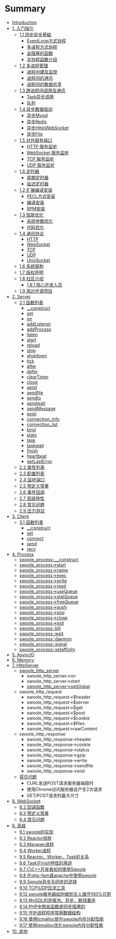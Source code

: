 # Summary

* [Introduction](README.md)
* [1. 入门指引](Tutorial/guide.md)
    * [1.1 同步异步基础](Tutorial/SyncAsync.md)
        * [EventLoop方式协程](Tutorial/SyncAsync/Evenloop.md)
        * [多进程方式协程](Tutorial/SyncAsync/CoroutineProcess.md)
        * [会阻塞的函数](Tutorial/SyncAsync/CoroutineBlockFunction.md)
        * [半协程函数介绍](Tutorial/SyncAsync/CoroutineHalf.md)
    * [1.2 多进程管理](Tutorial/MultiProcess/ProcessManage.md)
        * [进程创建及监控](Tutorial/MultiProcess/ProcessCreateMonitor.md)
        * [进程间的通讯](Tutorial/MultiProcess/ProcessCommunicate.md)
        * [进程间的数据共享](Tutorial/MultiProcess/ProcessDataShare.md)
    * [1.3 跨进程间调用及通讯](Tutorial/RemoteProcessComm.md)
        * [Task异步调用](Tutorial/TaskComm.md)
        * [队列](Tutorial/Queue.md)
    * [1.4 异步数据驱动](Tutorial/AsyncDriver.md)
        * [异步Mysql](Tutorial/AsyncDriver/AsyncMysql.md)
        * [异步Redis](Tutorial/AsyncDriver/AsyncRedis.md)
        * [异步Http\WebSocket](Tutorial/AsyncDriver/AsyncWeb.md)
        * [异步File](Tutorial/AsyncDriver/AsyncIO.md)
    * [1.5 对外服务端口](Tutorial/ListenerServer.md)
        * [HTTP 服务监听](Tutorial/Listener/ListenServerHttp.md)
        * [WebSocket 服务监听](Tutorial/Listener/ListenServerWebSocket.md)
        * [TCP 服务监听](Tutorial/Listener/ListenServerTCP.md)
        * [UDP 服务监听](Tutorial/Listener/ListenServerUDP.md)
    * [1.6 定时器](Tutorial/Timer.md)
        * [周期定时器](Tutorial/Timer/TimerCycle.md)
        * [延迟定时器](Tutorial/Timer/TimerDelay.md)
    * [1.2 扩展编译安装](Tutorial/CompileInstall.md)
        * [PECL方式安装](Tutorial/CompileInstall/InstallPecl.md)
        * [编译安装](Tutorial/CompileInstall/InstallCompile.md)
        * [RPM安装](Tutorial/CompileInstall/InstallRPM.md)
    * [1.3 性能优化](Tutorial/OptimizeParam.md)
        * [系统参数优化](Tutorial/Optimize/OptimizeLinux.md)
        * [代码优化](Tutorial/Optimize/OptimzeCode.md)
    * [1.4 通讯协议](Tutorial/ProtocolDesign.md)
        * [HTTP](Tutorial/Protocol/ProtocolHTTP.md)
        * [WebSocket](Tutorial/Protocol/ProtocolWebSocket.md)
        * [TCP](Tutorial/Protocol/ProtocolTCP.md)
        * [UDP](Tutorial/Protocol/ProtocolUDP.md)
        * [UnixSocket](Tutorial/Protocol/ProtocolUnixSocket.md)
    * [1.6 系统架构](Tutorial/Architecture.md)
    * [1.7 版权声明](CopyRight.md)
    * [1.8 社区介绍](Community.md)
        * [1.8.1 核心开发人员](Contributor.md)
    * [1.9 周边开源项目](RelationOpenSource.md)
* [2. Server](API/Server.md)
    * [2.1 函数列表](API/Server/Function.md)
        * [\_\_construct](API/Server/Construct.md)
        * [set](API/Server/Set.md)
        * [on](API/Server/On.md)
        * [addListener](API/Server/AddListener.md)
        * [addProcess](API/Server/AddProcess.md)
        * [listen](API/Server/Listen.md)
        * [start](API/Server/Start.md)
        * [reload](API/Server/Reload.md)
        * [stop](API/Server/Stop.md)
        * [shutdown](API/Server/Shutdown.md)
        * [tick](API/Server/Tick.md)
        * [after](API/Server/After.md)
        * [defer](API/Server/Defer.md)
        * [clearTimer](API/Server/ClearTimer.md)
        * [close](API/Server/Close.md)
        * [send](API/Server/Send.md)
        * [sendfile](API/Server/SendFile.md)
        * [sendto](API/Server/SendTo.md)
        * [sendwait](API/Server/SendWait.md)
        * [sendMessage](API/Server/SendMessage.md)
        * [exist](API/Server/Exist.md)
        * [connection\_info](API/Server/ConnectionInfo.md)
        * [connection\_list](API/Server/ConnectionList.md)
        * [bind](API/Server/Bind.md)
        * [stats](API/Server/Stats.md)
        * [task](API/Server/Task.md)
        * [taskwait](API/Server/TaskWait.md)
        * [finish](API/Server/Finish.md)
        * [heartbeat](API/Server/HeartBeat.md)
        * [getLastError](API/Server/GetLastError.md)
    * [2.2 属性列表](Property.md)
    * [2.3 配置列表](Config.md)
    * [2.4 监听端口](MultiListener.md)
    * [2.5 预定义常量](Constant.md)
    * [2.6 事件回调](EventCallback.md)
    * [2.7 高级特性](AdvancedSpecial.md)
    * [2.8 常见问题](QA.md)
    * [2.9 压力测试](StressTest.md)
* [3. Client](API/Client.md)
    * [3.1 函数列表](API/Client/Function.md)
        * [\_\_construct](API/Client/Construct.md)
        * [set](API/Client/set.md)
        * [connect](API/Client/Connect.md)
        * [send](API/Client/Send.md)
        * [recv](API/Client/recvmd.md)
* [4. Process](API/Process.md)
    * [swoole\_process::\_\_construct](API/swooleprocessconstruct.md)
    * [swoole\_process-&gt;start](API/swooleprocess-start.md)
    * [swoole\_process-&gt;name](API/swooleprocess-name.md)
    * [swoole\_process-&gt;exec](API/swooleprocess-exec.md)
    * [swoole\_process-&gt;write](API/swooleprocess-write.md)
    * [swoole\_process-&gt;read](API/swooleprocess-read.md)
    * [swoole\_process-&gt;useQueue](API/swooleprocess-usequeue.md)
    * [swoole\_process-&gt;statQueue](API/swooleprocess-statqueue.md)
    * [swoole\_process-&gt;freeQueue](API/swooleprocess-freequeue.md)
    * [swoole\_process-&gt;push](API/swooleprocess-push.md)
    * [swoole\_process-&gt;pop](API/swooleprocess-pop.md)
    * [swoole\_process-&gt;close](API/swooleprocess-close.md)
    * [swoole\_process-&gt;exit](API/swooleprocess-exit.md)
    * [swoole\_process::kill](API/swooleprocesskill.md)
    * [swoole\_process::wait](API/swooleprocesswait.md)
    * [swoole\_process::daemon](API/swooleprocessdaemon.md)
    * [swoole\_process::signal](API/swooleprocesssignal.md)
    * [swoole\_process::setaffinity](API/swooleprocesssetaffinity.md)
* [5. AsyncIO](API/AsyncIO.md)
* [6. Memory](API/Memory.md)
* [7. HttpServer](API/HttpServer.md)
    * [swoole\_http\_server](API/swoolehttpserver.md)
        * swoole\_http\_server-&gt;on
        * swoole\_http\_server-&gt;start
        * [swoole\_http\_server-&gt;setGlobal](API/swoolehttpserver-setglobal.md)
    * swoole\_http\_request
        * swoole\_http\_request-&gt;$header
        * swoole\_http\_request-&gt;$server
        * swoole\_http\_request-&gt;$get
        * swoole\_http\_request-&gt;$post
        * swoole\_http\_request-&gt;$cookie
        * swoole\_http\_request-&gt;$files
        * swoole\_http\_request-&gt;rawContent
    * swoole\_http\_response
        * swoole\_http\_response-&gt;header
        * swoole\_http\_response-&gt;cookie
        * swoole\_http\_response-&gt;status
        * swoole\_http\_response-&gt;gzip
        * swoole\_http\_response-&gt;write
        * swoole\_http\_response-&gt;sendfile
        * swoole\_http\_response-&gt;end
    * [常见问题](API/常见问题.md)
        * CURL发送POST请求服务器端超时
        * 使用Chrome访问服务器会产生2次请求
        * GET\/POST请求的最大尺寸
* [8. WebSocket](API/Websocket.md)
    * [8.2 回调函数](API/Websocket/WebsocketCallback.md)
    * [8.3 预定义常量](API/Websocket/WebsocketConstant.md)
    * [8.4 常见问题](API/Websocket/WebsocketQA.md)
* [9. 高级](API/Senior)
    * [9.1  swoole的实现](SwooleImplement.md)
    * [9.2  Reactor线程](ReactorThread.md)
    * [9.3  Manager进程](ManagerProcess.md)
    * [9.4  Worker进程](WorderProcess.md)
    * [9.5  Reactor、Worker、Task的关系](ReactorWorkerTask.md)
    * [9.6  Task\Finish特性的用途](TaskFinishSpecial.md)
    * [9.7  C\C++开发者如何使用Swoole](HowToUseSwoole.md)
    * [9.8  在php-fpm或apache中使用swoole](FpmApacheUse.md)
    * [9.9  Swoole异步与同步的选择](SwooleSyncAndAsync.md)
    * [9.10  TCP\UDP压测工具](TcpAndUdpBench.md)
    * [9.12  swoole服务器如何做到无人值守100%可用](SwooleDaemon.md)
    * [9.13  MySQL的连接池、异步、断线重连](MysqlOperator.md)
    * [9.14  PHP中那些函数是同步阻塞的](SyncBlockFunction.md)
    * [9.15  守护进程程序常用数据结构](DaemonDataStructure.md)
    * [9.16  使用tcmalloc提升swoole内存分配性能](Tcmalloc.md)
    * [9.17  使用jemalloc优化swoole内存分配性能](Jemalloc.md)
* [10. 其他](c10.md)

